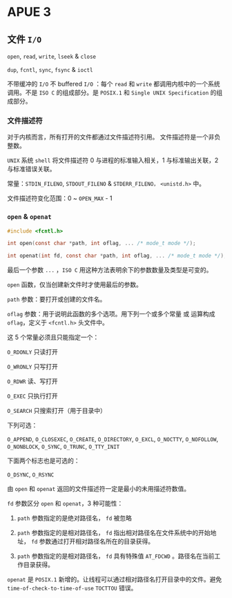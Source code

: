 # APUE 3

## 文件 `I/O`

`open`, `read`, `write`, `lseek` & `close`

`dup`, `fcntl`, `sync`, `fsync` & `ioctl`

不带缓冲的 `I/O` 不 buffered `I/O` ：每个 `read` 和 `write` 都调用内核中的一个系统调用。不是 `ISO C` 的组成部分。是 `POSIX.1` 和 `Single UNIX Specification` 的组成部分。

### 文件描述符

对于内核而言，所有打开的文件都通过文件描述符引用。
文件描述符是一个非负整数。

`UNIX` 系统 `shell` 将文件描述符 0 与进程的标准输入相关，1 与标准输出关联，2 与标准错误关联。

常量：`STDIN_FILENO`, `STDOUT_FILENO` & `STDERR_FILENO，` `<unistd.h>` 中。

文件描述符变化范围：0 ~ `OPEN_MAX` - 1

### `open` & `openat`

```C
#include <fcntl.h>

int open(const char *path, int oflag, ... /* mode_t mode */);

int openat(int fd, const char *path, int oflag, ... /* mode_t mode */);
```

最后一个参数 `...` ，`ISO C` 用这种方法表明余下的参数数量及类型是可变的。

`open` 函数，仅当创建新文件时才使用最后的参数。

`path` 参数：要打开或创建的文件名。

`oflag` 参数：用于说明此函数的多个选项。用下列一个或多个常量 或 运算构成 `oflag`，定义于 `<fcntl.h>` 头文件中。

这 5 个常量必须且只能指定一个：

`O_RDONLY` 只读打开

`O_WRONLY` 只写打开

`O_RDWR` 读、写打开

`O_EXEC` 只执行打开

`O_SEARCH` 只搜索打开（用于目录中）

下列可选：

`O_APPEND`, `O_CLOSEXEC`, `O_CREATE`, `O_DIRECTORY`, `O_EXCL`, `O_NOCTTY`, `O_NOFOLLOW`, `O_NONBLOCK`, `O_SYNC`, `O_TRUNC`, `O_TTY_INIT`

下面两个标志也是可选的：

`O_DSYNC`, `O_RSYNC`

由 `open` 和 `openat` 返回的文件描述符一定是最小的未用描述符数值。

`fd` 参数区分 `open` 和 `openat`，3 种可能性：

1. `path` 参数指定的是绝对路径名， `fd` 被忽略

2. `path` 参数指定的是相对路径名， `fd` 指出相对路径名在文件系统中的开始地址， `fd` 参数通过打开相对路径名所在的目录获得。

3. `path` 参数指定的是相对路径名， `fd` 具有特殊值 `AT_FDCWD` 。路径名在当前工作目录获得。

`openat` 是 `POSIX.1` 新增的。让线程可以通过相对路径名打开目录中的文件。避免 `time-of-check-to-time-of-use` `TOCTTOU` 错误。
